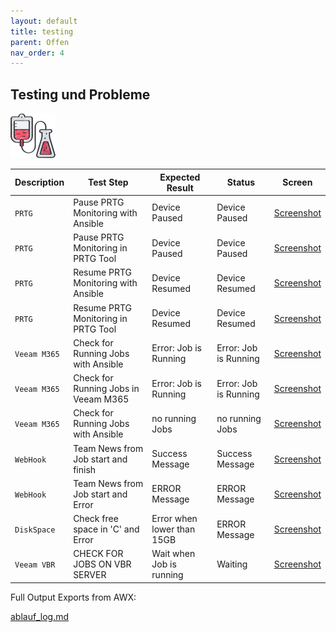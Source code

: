 ```yaml
---
layout: default
title: testing
parent: Offen
nav_order: 4
---
```


## Testing und Probleme

![Testing](../img/testing.png)

| Description | Test Step | Expected Result | Status | Screen |
| ---         | ---       | ---             | ---    |  ---   |
| `PRTG`| Pause PRTG Monitoring with Ansible | Device Paused  | Device Paused | [Screenshot](../img/testing/prtg_pause_awx.png) |
| `PRTG`| Pause PRTG Monitoring in PRTG Tool | Device Paused  | Device Paused | [Screenshot](../img/testing/prtg_pause_prtg.png) |
| `PRTG`| Resume PRTG Monitoring with Ansible | Device Resumed  | Device Resumed | [Screenshot](../img/testing/prtg_resume_awx.png) |
| `PRTG`| Resume PRTG Monitoring in PRTG Tool | Device Resumed  | Device Resumed | [Screenshot](../img/testing/prtg_resume_prtg.png) |
| `Veeam M365`| Check for Running Jobs with Ansible | Error: Job is Running  | Error: Job is Running | [Screenshot](../img/testing/m365_job_status_failed.png) |
| `Veeam M365`| Check for Running Jobs in Veeam M365 | Error: Job is Running  | Error: Job is Running | [Screenshot](../img/testing/m365_job_status_failed2.png) |
| `Veeam M365`| Check for Running Jobs with Ansible | no running Jobs  | no running Jobs | [Screenshot](../img/testing/m365_job_status_free.png) |
| `WebHook`| Team News from Job start and finish | Success Message  | Success Message  | [Screenshot](../img/testing/web_hook.png) |
| `WebHook`| Team News from Job start and Error | ERROR Message  | ERROR Message  | [Screenshot](../img/testing/web_hook2.png) |
| `DiskSpace`| Check free space in 'C' and Error  | Error when lower than 15GB  | ERROR Message  | [Screenshot](../img/testing/disk_space.png) |
| `Veeam VBR`| CHECK FOR JOBS ON VBR SERVER  | Wait when Job is running  | Waiting  | [Screenshot](../img/testing/job_run1.png) |

Full Output Exports from AWX:

[ablauf_log.md](../07_Ablauf_Log/index.md)